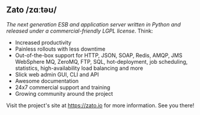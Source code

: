 
Zato /zɑːtəʊ/
-------------

_The next generation ESB and application server written in Python and 
released under a commercial-friendly LGPL license_. Think:

* Increased productivity
* Painless rollouts with less downtime
* Out-of-the-box support for HTTP, JSON, SOAP, Redis, AMQP, JMS WebSphere MQ, 
  ZeroMQ, FTP, SQL, hot-deployment, job scheduling, statistics, 
  high-availability load balancing and more
* Slick web admin GUI, CLI and API
* Awesome documentation
* 24x7 commercial support and training
* Growing community around the project

Visit the project's site at https://zato.io for more information. See you there!
